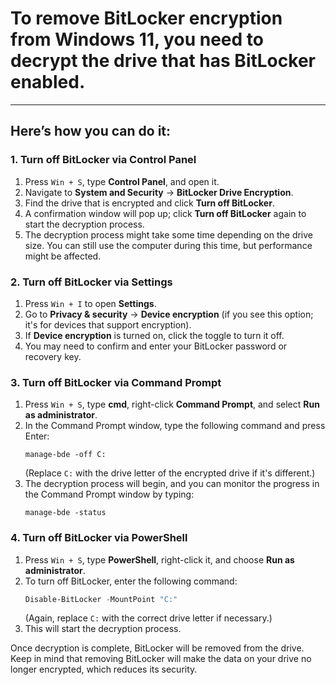 # To remove **BitLocker** encryption from Windows 11, you need to decrypt the drive that has BitLocker enabled. 
---
## Here’s how you can do it:

### 1. **Turn off BitLocker via Control Panel**
   1. Press `Win + S`, type **Control Panel**, and open it.
   2. Navigate to **System and Security** → **BitLocker Drive Encryption**.
   3. Find the drive that is encrypted and click **Turn off BitLocker**.
   4. A confirmation window will pop up; click **Turn off BitLocker** again to start the decryption process.
   5. The decryption process might take some time depending on the drive size. You can still use the computer during this time, but performance might be affected.

### 2. **Turn off BitLocker via Settings**
   1. Press `Win + I` to open **Settings**.
   2. Go to **Privacy & security** → **Device encryption** (if you see this option; it's for devices that support encryption).
   3. If **Device encryption** is turned on, click the toggle to turn it off.
   4. You may need to confirm and enter your BitLocker password or recovery key.

### 3. **Turn off BitLocker via Command Prompt**
   1. Press `Win + S`, type **cmd**, right-click **Command Prompt**, and select **Run as administrator**.
   2. In the Command Prompt window, type the following command and press Enter:
      ```
      manage-bde -off C:
      ```
      (Replace `C:` with the drive letter of the encrypted drive if it's different.)
   3. The decryption process will begin, and you can monitor the progress in the Command Prompt window by typing:
      ```
      manage-bde -status
      ```

### 4. **Turn off BitLocker via PowerShell**
   1. Press `Win + S`, type **PowerShell**, right-click it, and choose **Run as administrator**.
   2. To turn off BitLocker, enter the following command:
      ```powershell
      Disable-BitLocker -MountPoint "C:"
      ```
      (Again, replace `C:` with the correct drive letter if necessary.)
   3. This will start the decryption process.

Once decryption is complete, BitLocker will be removed from the drive. Keep in mind that removing BitLocker will make the data on your drive no longer encrypted, which reduces its security.
